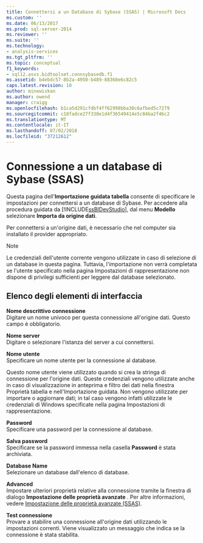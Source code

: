 ```yaml
---
title: Connettersi a un Database di Sybase (SSAS) | Microsoft Docs
ms.custom: ''
ms.date: 06/13/2017
ms.prod: sql-server-2014
ms.reviewer: ''
ms.suite: ''
ms.technology:
- analysis-services
ms.tgt_pltfrm: ''
ms.topic: conceptual
f1_keywords:
- sql12.asvs.bidtoolset.connsybasedb.f1
ms.assetid: b4ebdc57-8b2a-4950-b489-88360e6c82c5
caps.latest.revision: 10
author: minewiskan
ms.author: owend
manager: craigg
ms.openlocfilehash: b1ca5d291cfdbf4ff62998bba30c6afbed5c7279
ms.sourcegitcommit: c18fadce27f330e1d4f36549414e5c84ba2f46c2
ms.translationtype: MT
ms.contentlocale: it-IT
ms.lasthandoff: 07/02/2018
ms.locfileid: "37212612"
---
```

# <a name="connect-to-a-sybase-database-ssas"></a>Connessione a un database di Sybase (SSAS)
  Questa pagina dell'**Importazione guidata tabella** consente di specificare le impostazioni per connettersi a un database di Sybase. Per accedere alla procedura guidata da [!INCLUDE[ssBIDevStudio](../includes/ssbidevstudio-md.md)], dal menu **Modello** selezionare **Importa da origine dati**.  
  
 Per connettersi a un'origine dati, è necessario che nel computer sia installato il provider appropriato.  
  
> [!NOTE]  
>  Le credenziali dell'utente corrente vengono utilizzate in caso di selezione di un database in questa pagina. Tuttavia, l'importazione non verrà completata se l'utente specificato nella pagina Impostazioni di rappresentazione non dispone di privilegi sufficienti per leggere dal database selezionato.  
  
## <a name="uielement-list"></a>Elenco degli elementi di interfaccia  
 **Nome descrittivo connessione**  
 Digitare un nome univoco per questa connessione all'origine dati. Questo campo è obbligatorio.  
  
 **Nome server**  
 Digitare o selezionare l'istanza del server a cui connettersi.  
  
 **Nome utente**  
 Specificare un nome utente per la connessione al database.  
  
 Questo nome utente viene utilizzato quando si crea la stringa di connessione per l'origine dati. Queste credenziali vengono utilizzate anche in caso di visualizzazione in anteprima e filtro dei dati nella finestra Proprietà tabella e nell'Importazione guidata. Non vengono utilizzate per importare o aggiornare dati; in tal caso vengono infatti utilizzate le credenziali di Windows specificate nella pagina Impostazioni di rappresentazione.  
  
 **Password**  
 Specificare una password per la connessione al database.  
  
 **Salva password**  
 Specificare se la password immessa nella casella **Password** è stata archiviata.  
  
 **Database Name**  
 Selezionare un database dall'elenco di database.  
  
 **Advanced**  
 Impostare ulteriori proprietà relative alla connessione tramite la finestra di dialogo **Impostazione delle proprietà avanzate** . Per altre informazioni, vedere [Impostazione delle proprietà avanzate &#40;SSAS&#41;](set-advanced-properties-ssas.md).  
  
 **Test connessione**  
 Provare a stabilire una connessione all'origine dati utilizzando le impostazioni correnti. Viene visualizzato un messaggio che indica se la connessione è stata stabilita.  
  
  

